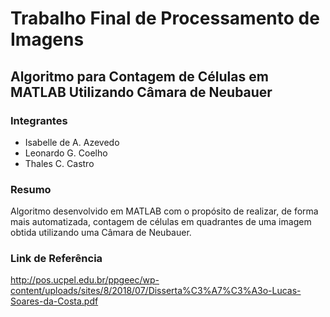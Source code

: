 # Trabalho Final de Processamento de Imagens
## Algoritmo para Contagem de Células em MATLAB Utilizando Câmara de Neubauer
### Integrantes
  - Isabelle de A. Azevedo
  - Leonardo G. Coelho
  - Thales C. Castro
### Resumo
Algoritmo desenvolvido em MATLAB com o propósito de realizar, de forma mais automatizada, contagem de células em quadrantes de uma imagem obtida utilizando uma Câmara de Neubauer.
### Link de Referência
http://pos.ucpel.edu.br/ppgeec/wp-content/uploads/sites/8/2018/07/Disserta%C3%A7%C3%A3o-Lucas-Soares-da-Costa.pdf
